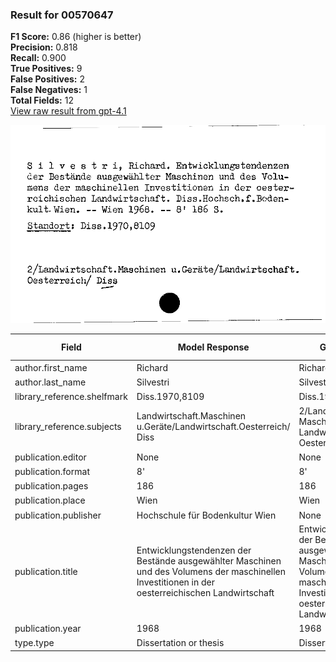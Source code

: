 ### Result for 00570647
**F1 Score:** 0.86 (higher is better)<br>**Precision:** 0.818<br>**Recall:** 0.900<br>**True Positives:** 9<br>**False Positives:** 2<br>**False Negatives:** 1<br>**Total Fields:** 12<br>[View raw result from gpt-4.1](https://github.com/RISE-UNIBAS/humanities_data_benchmark/blob/main/results/2025-10-01/T0160/request_T0160_00570647.json)

<img src="https://github.com/RISE-UNIBAS/humanities_data_benchmark/blob/main/benchmarks/zettelkatalog/images/00570647.jpg?raw=true" alt="00570647" width="600px">

| Field | Model Response | Ground Truth | Fuzzy Score | Match |
|-------|----------------|--------------|-------------|-------|
| author.first_name | Richard | Richard | 1.000 | ✅ |
| author.last_name | Silvestri | Silvestri | 1.000 | ✅ |
| library_reference.shelfmark | Diss.1970,8109 | Diss.1970,8109 | 1.000 | ✅ |
| library_reference.subjects | Landwirtschaft.Maschinen u.Geräte/Landwirtschaft.Oesterreich/ Diss | 2/Landwirtschaft. Maschinen u. Geräte/ Landwirtschaft. Oesterreich/ Diss | 0.957 | ✅ |
| publication.editor | None | None | 1.000 | ✅ |
| publication.format | 8' | 8' | 1.000 | ✅ |
| publication.pages | 186 | 186 | 1.000 | ✅ |
| publication.place | Wien | Wien | 1.000 | ✅ |
| publication.publisher | Hochschule für Bodenkultur Wien | None | 0.000 | ❌ |
| publication.title | Entwicklungstendenzen der Bestände ausgewählter Maschinen und des Volumens der maschinellen Investitionen in der oesterreichischen Landwirtschaft | Entwicklungstendenzen der Bestände ausgewählter Maschinen und des Volumens der maschinellen Investitionen in der oesterreichischen Landwirtschaft | 1.000 | ✅ |
| publication.year | 1968 | 1968 | 0.000 | ❌ |
| type.type | Dissertation or thesis | Dissertation or thesis | 1.000 | ✅ |

